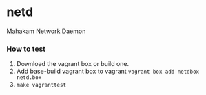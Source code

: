 # netd
Mahakam Network Daemon

### How to test

1. Download the vagrant box or build one.
2. Add base-build vagrant box to vagrant
  `vagrant box add netdbox netd.box`
3. `make vagranttest`
